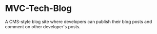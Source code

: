 # MVC-Tech-Blog
A CMS-style blog site where developers can publish their blog posts and comment on other developer's posts. 
